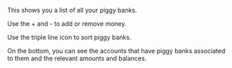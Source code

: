This shows you a list of all your piggy banks.

Use the + and - to add or remove money.

Use the triple line icon to sort piggy banks.

On the bottom, you can see the accounts that have piggy banks associated to them and the relevant amounts and balances.